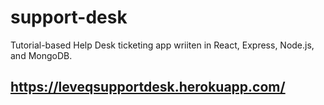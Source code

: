 # support-desk
Tutorial-based Help Desk ticketing app wriiten in React, Express, Node.js, and MongoDB.
## https://leveqsupportdesk.herokuapp.com/

